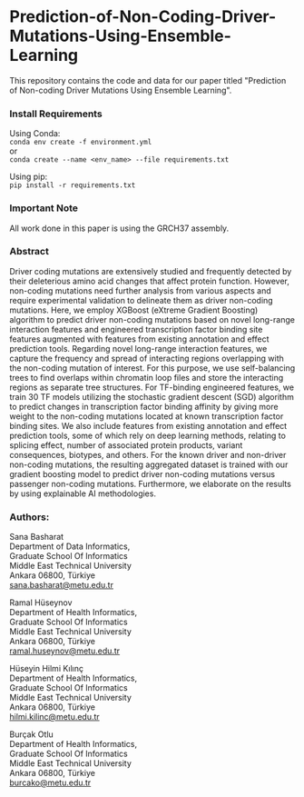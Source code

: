 # Prediction-of-Non-Coding-Driver-Mutations-Using-Ensemble-Learning
This repository contains the code and data for our paper titled "Prediction of Non-coding Driver Mutations Using Ensemble Learning".

### Install Requirements
Using Conda:<br>
`conda env create -f environment.yml`<br>
or<br>
`conda create --name <env_name> --file requirements.txt`<br>

Using pip:<br>
`pip install -r requirements.txt`

### Important Note
All work done in this paper is using the GRCH37 assembly.

### Abstract
Driver coding mutations are extensively studied and frequently detected by their deleterious amino acid changes that affect protein function. However, non-coding mutations need further analysis from various aspects and require experimental validation to delineate them as driver non-coding mutations. Here, we employ XGBoost (eXtreme Gradient Boosting) algorithm to predict driver non-coding mutations based on novel long-range interaction features and engineered transcription factor binding site features augmented with features from existing annotation and effect prediction tools. Regarding novel long-range interaction features, we capture the frequency and spread of interacting regions overlapping with the non-coding mutation of interest. For this purpose, we use self-balancing trees to find overlaps within chromatin loop files and store the interacting regions as separate tree structures. For TF-binding engineered features, we train 30 TF models utilizing the stochastic gradient descent (SGD) algorithm to predict changes in transcription factor binding affinity by giving more weight to the non-coding mutations located at known transcription factor binding sites. We also include features from existing annotation and effect prediction tools, some of which rely on deep learning methods, relating to splicing effect, number of associated protein products, variant consequences, biotypes, and others. For the known driver and non-driver non-coding mutations, the resulting aggregated dataset is trained with our gradient boosting model to predict driver non-coding mutations versus passenger non-coding mutations. Furthermore, we elaborate on the results by using explainable AI methodologies.

### Authors:

Sana Basharat<br>
Department of Data Informatics,<br>
Graduate School Of Informatics<br>
Middle East Technical University<br>
Ankara 06800, Türkiye<br>
sana.basharat@metu.edu.tr

Ramal Hüseynov<br>
Department of Health Informatics,<br>
Graduate School Of Informatics<br>
Middle East Technical University<br>
Ankara 06800, Türkiye<br>
ramal.huseynov@metu.edu.tr

Hüseyin Hilmi Kılınç<br>
Department of Health Informatics,<br>
Graduate School Of Informatics<br>
Middle East Technical University<br>
Ankara 06800, Türkiye<br>
hilmi.kilinc@metu.edu.tr<br>

Burçak Otlu<br>
Department of Health Informatics,<br>
Graduate School Of Informatics<br>
Middle East Technical University<br>
Ankara 06800, Türkiye<br>
burcako@metu.edu.tr<br>
